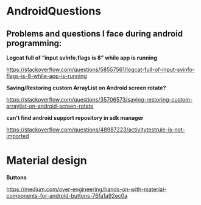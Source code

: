 # AndroidQuestions
## Problems and questions I face during android programming:

**Logcat full of “input svInfo.flags is 8” while app is running**

https://stackoverflow.com/questions/58557561/logcat-full-of-input-svinfo-flags-is-8-while-app-is-running

**Saving/Restoring custom ArrayList on Android screen rotate?**

https://stackoverflow.com/questions/35706573/saving-restoring-custom-arraylist-on-android-screen-rotate

**can't find android support repository in sdk manager**

https://stackoverflow.com/questions/48987223/activitytestrule-is-not-imported


# Material design

**Buttons**

https://medium.com/over-engineering/hands-on-with-material-components-for-android-buttons-76fa1a92ec0a


